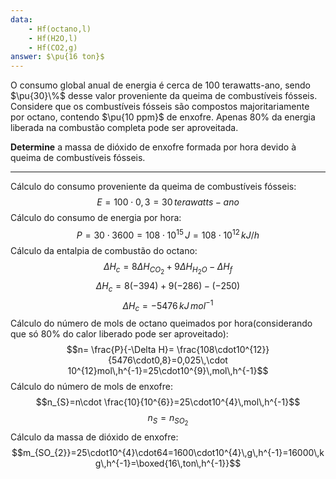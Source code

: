 ```yaml
---
data:
    - Hf(octano,l)
    - Hf(H2O,l)
    - Hf(CO2,g)
answer: $\pu{16 ton}$
---
```


O consumo global anual de energia é cerca de 100 terawatts-ano, sendo $\pu{30}\%$ desse valor proveniente da queima de combustíveis fósseis. Considere que os combustíveis fósseis são compostos majoritariamente por octano, contendo $\pu{10 ppm}$ de enxofre. Apenas 80% da energia liberada na combustão completa pode ser aproveitada. 

**Determine** a massa de dióxido de enxofre formada por hora devido à queima de combustíveis fósseis.

---

Cálculo do consumo proveniente da queima de combustíveis fósseis:
$$E=100\cdot0,3=30\,terawatts-ano$$
Cálculo do consumo de energia por hora:
$$P= 30\cdot3600=108\cdot10^{15}\,J=108\cdot10^{12}\,kJ/h$$
Cálculo da entalpia de combustão do octano:
$$\Delta H_{c}=8\Delta H_{CO_{2}}+9\Delta H_{H_{2}O}-\Delta H_{f}$$
$$\Delta H_{c}=8(-394)+9(-286)-(-250)$$
$$\Delta H_{c}=-5476\,kJ\,mol^{-1} $$
Cálculo do número de mols de octano queimados por hora(considerando que só 80% do calor liberado pode ser aproveitado):
$$n= \frac{P}{-\Delta H}= \frac{108\cdot10^{12}}{5476\cdot0,8}=0,025\,\cdot 10^{12}mol\,h^{-1}=25\cdot10^{9}\,mol\,h^{-1}$$
Cálculo do número de mols de enxofre:
$$n_{S}=n\cdot \frac{10}{10^{6}}=25\cdot10^{4}\,mol\,h^{-1}$$
$$n_{S}=n_{SO_{2}}$$
Cálculo da massa de dióxido de enxofre:
$$m_{SO_{2}}=25\cdot10^{4}\cdot64=1600\cdot10^{4}\,g\,h^{-1}=16000\,kg\,h^{-1}=\boxed{16\,ton\,h^{-1}}$$

